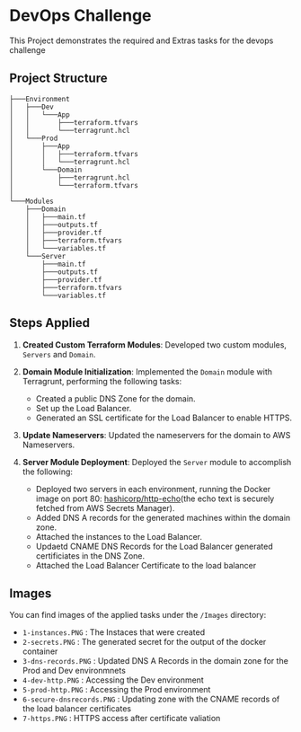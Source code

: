 # DevOps Challenge

This Project demonstrates the required and Extras tasks for the devops challenge

## Project Structure

```plaintext
├───Environment
│   ├───Dev
│   │   └───App
│   │       ├───terraform.tfvars
│   │       └───terragrunt.hcl
│   └───Prod
│       ├───App
│       │   ├───terraform.tfvars
│       │   └───terragrunt.hcl
│       └───Domain
│           ├───terragrunt.hcl
│           └───terraform.tfvars
│
└───Modules
    ├───Domain
    │   ├───main.tf
    │   ├───outputs.tf
    │   ├───provider.tf
    │   ├───terraform.tfvars
    │   └───variables.tf
    └───Server
        ├───main.tf
        ├───outputs.tf
        ├───provider.tf
        ├───terraform.tfvars
        └───variables.tf
```


## Steps Applied

1. **Created Custom Terraform Modules**: Developed two custom modules, `Servers` and `Domain`.

2. **Domain Module Initialization**: Implemented the `Domain` module with Terragrunt, performing the following tasks:
    - Created a public DNS Zone for the domain.
    - Set up the Load Balancer.
    - Generated an SSL certificate for the Load Balancer to enable HTTPS.

4. **Update Nameservers**: Updated the nameservers for the domain to AWS Nameservers.


5. **Server Module Deployment**: Deployed the `Server` module to accomplish the following:
    - Deployed two servers in each environment, running the Docker image on port 80: [hashicorp/http-echo](https://hub.docker.com/r/hashicorp/http-echo/)(the echo text is securely fetched from AWS Secrets Manager).
    - Added DNS A records for the generated machines within the domain zone.
    - Attached the instances to the Load Balancer.
    - Updaetd CNAME DNS Records for the Load Balancer generated certificiates in the DNS Zone.
    - Attached the Load Balancer Certificate to the load balancer

## Images

You can find images of the applied tasks under the `/Images` directory:

- `1-instances.PNG` : The Instaces that were created
- `2-secrets.PNG` : The generated secret for the output of the docker container
- `3-dns-records.PNG` : Updated DNS A Records in the domain zone for the Prod and Dev environmnets 
- `4-dev-http.PNG` : Accessing the Dev environment
- `5-prod-http.PNG` : Accessing the Prod environment
- `6-secure-dnsrecords.PNG` : Updating zone with the CNAME records of the load balancer certificates
- `7-https.PNG` : HTTPS access after certificate valiation